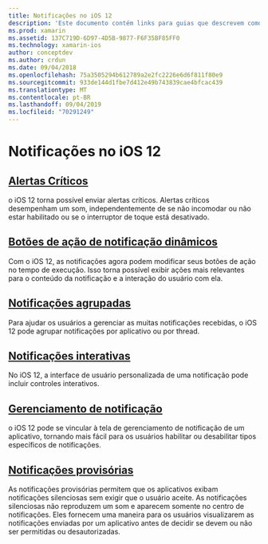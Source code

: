 ```yaml
---
title: Notificações no iOS 12
description: 'Este documento contém links para guias que descrevem como usar vários recursos relacionados à notificação introduzidos no iOS 12: notificações provisórias, notificações agrupadas, gerenciamento de notificações, notificações interativas, botões de ação de notificação dinâmica, e alertas críticos.'
ms.prod: xamarin
ms.assetid: 137C719D-6D97-4D5B-9877-F6F35BF85FF0
ms.technology: xamarin-ios
author: conceptdev
ms.author: crdun
ms.date: 09/04/2018
ms.openlocfilehash: 75a3505294b612789a2e2fc2226e6d6f811f80e9
ms.sourcegitcommit: 933de144d1fbe7d412e49b743839cae4bfcac439
ms.translationtype: MT
ms.contentlocale: pt-BR
ms.lasthandoff: 09/04/2019
ms.locfileid: "70291249"
---
```

# <a name="notifications-in-ios-12"></a>Notificações no iOS 12

## <a name="critical-alertscritical-alertsmd"></a>[Alertas Críticos](critical-alerts.md)

o iOS 12 torna possível enviar alertas críticos. Alertas críticos desempenham um som, independentemente de se não incomodar ou não estar habilitado ou se o interruptor de toque está desativado.

## <a name="dynamic-notification-action-buttonsdynamic-actionsmd"></a>[Botões de ação de notificação dinâmicos](dynamic-actions.md)

Com o iOS 12, as notificações agora podem modificar seus botões de ação no tempo de execução.
Isso torna possível exibir ações mais relevantes para o conteúdo da notificação e a interação do usuário com ela.

## <a name="grouped-notificationsgroupedmd"></a>[Notificações agrupadas](grouped.md)

Para ajudar os usuários a gerenciar as muitas notificações recebidas, o iOS 12 pode agrupar notificações por aplicativo ou por thread.

## <a name="interactive-notificationsinteractivemd"></a>[Notificações interativas](interactive.md)

No iOS 12, a interface de usuário personalizada de uma notificação pode incluir controles interativos.

## <a name="notification-managementmanagementmd"></a>[Gerenciamento de notificação](management.md)

o iOS 12 pode se vincular à tela de gerenciamento de notificação de um aplicativo, tornando mais fácil para os usuários habilitar ou desabilitar tipos específicos de notificações.

## <a name="provisional-notificationsprovisionalmd"></a>[Notificações provisórias](provisional.md)

As notificações provisórias permitem que os aplicativos exibam notificações silenciosas sem exigir que o usuário aceite. As notificações silenciosas não reproduzem um som e aparecem somente no centro de notificações. Eles fornecem uma maneira para os usuários visualizarem as notificações enviadas por um aplicativo antes de decidir se devem ou não ser permitidas ou desautorizadas.
